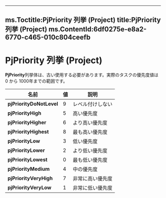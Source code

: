 

---
ms.Toctitle:PjPriority 列挙 (Project)
title:PjPriority 列挙 (Project)
ms.ContentId:6df0275e-e8a2-6770-c465-010c804ceefb
---
# PjPriority 列挙 (Project)




**PjPriority**列挙体は、古い使用する必要があります。実際のタスクの優先度値は 0 から 1000年までの範囲です。

|**名前**|**値**|**説明**|
|---|---|---|
|**pjPriorityDoNotLevel**|9|レベル付けしない|
|**pjPriorityHigh**|5|高い優先度|
|**pjPriorityHigher**|6|より高い優先度|
|**pjPriorityHighest**|8|最も高い優先度|
|**pjPriorityLow**|3|低い優先度|
|**pjPriorityLower**|2|より低い優先度|
|**pjPriorityLowest**|0|最も低い優先度|
|**pjPriorityMedium**|4|中の優先度|
|**pjPriorityVeryHigh**|7|非常に高い優先度|
|**pjPriorityVeryLow**|1|非常に低い優先度|




